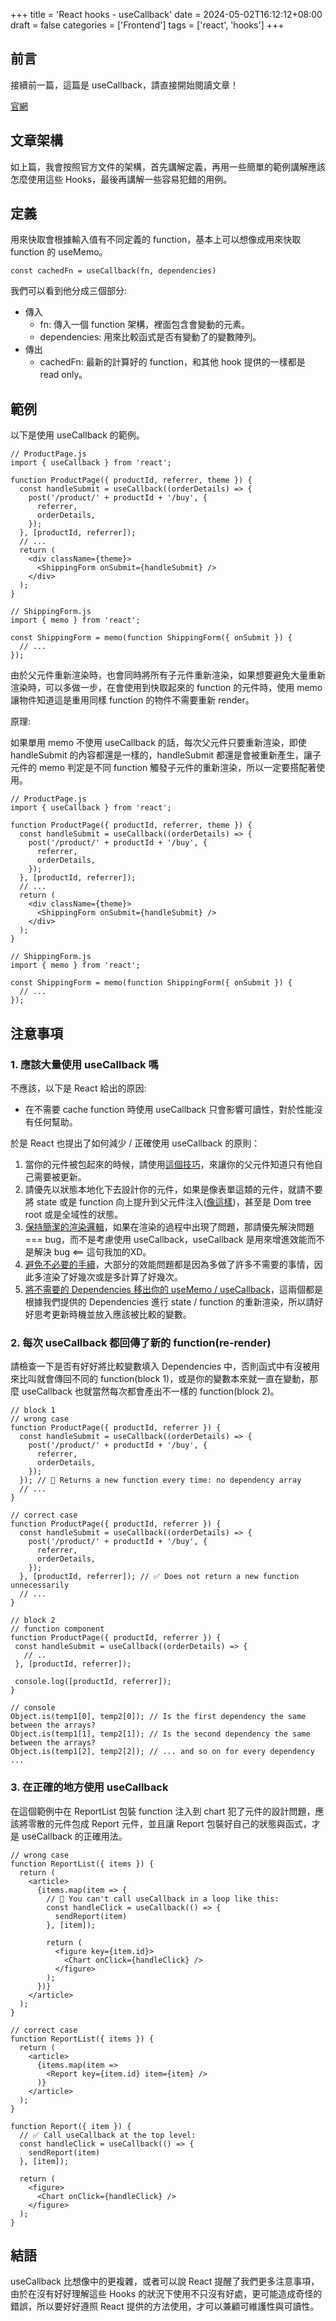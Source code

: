 +++
title = 'React hooks - useCallback'
date = 2024-05-02T16:12:12+08:00
draft = false
categories = ['Frontend']
tags = ['react', 'hooks']
+++
## 前言

接續前一篇，這篇是 useCallback，請直接開始閱讀文章！

[官網](https://react.dev/reference/react/useCallback)

## 文章架構

如上篇，我會按照官方文件的架構，首先講解定義，再用一些簡單的範例講解應該怎麼使用這些 Hooks，最後再講解一些容易犯錯的用例。

## 定義

用來快取會根據輸入值有不同定義的 function，基本上可以想像成用來快取 function 的 useMemo。

```tsx
const cachedFn = useCallback(fn, dependencies)
```

我們可以看到他分成三個部分:

- 傳入
  - fn: 傳入一個 function 架構，裡面包含會變動的元素。
  - dependencies: 用來比較函式是否有變動了的變數陣列。
- 傳出
  - cachedFn: 最新的計算好的 function，和其他 hook 提供的一樣都是 read only。

## 範例

以下是使用 useCallback 的範例。

```tsx
// ProductPage.js
import { useCallback } from 'react';

function ProductPage({ productId, referrer, theme }) {
  const handleSubmit = useCallback((orderDetails) => {
    post('/product/' + productId + '/buy', {
      referrer,
      orderDetails,
    });
  }, [productId, referrer]);
  // ... 
  return (
    <div className={theme}>
      <ShippingForm onSubmit={handleSubmit} />
    </div>
  );
}

// ShippingForm.js
import { memo } from 'react';

const ShippingForm = memo(function ShippingForm({ onSubmit }) {
  // ...
});
```

由於父元件重新渲染時，也會同時將所有子元件重新渲染，如果想要避免大量重新渲染時，可以多做一步，在會使用到快取起來的 function 的元件時，使用 memo 讓物件知道這是重用同樣 function 的物件不需要重新 render。

原理:

如果單用 memo 不使用 useCallback 的話，每次父元件只要重新渲染，即使 handleSubmit 的內容都還是一樣的，handleSubmit 都還是會被重新產生，讓子元件的 memo 判定是不同 function 觸發子元件的重新渲染，所以一定要搭配著使用。

```tsx
// ProductPage.js
import { useCallback } from 'react';

function ProductPage({ productId, referrer, theme }) {
  const handleSubmit = useCallback((orderDetails) => {
    post('/product/' + productId + '/buy', {
      referrer,
      orderDetails,
    });
  }, [productId, referrer]);
  // ... 
  return (
    <div className={theme}>
      <ShippingForm onSubmit={handleSubmit} />
    </div>
  );
}

// ShippingForm.js
import { memo } from 'react';

const ShippingForm = memo(function ShippingForm({ onSubmit }) {
  // ...
});
```

## 注意事項

### 1. 應該大量使用 useCallback 嗎

不應該，以下是 React 給出的原因:

- 在不需要 cache function 時使用 useCallback 只會影響可讀性，對於性能沒有任何幫助。

於是 React 也提出了如何減少 / 正確使用 useCallback 的原則：

1. 當你的元件被包起來的時候，請使用[這個技巧](https://react.dev/learn/passing-props-to-a-component#passing-jsx-as-children)，來讓你的父元件知道只有他自己需要被更新。
2. 請優先以狀態本地化下去設計你的元件，如果是像表單這類的元件，就請不要將 state 或是 function 向上提升到父元件注入([像這樣](https://react.dev/learn/sharing-state-between-components))，甚至是 Dom tree root 或是全域性的狀態。
3. [保持簡潔的渲染邏輯](https://react.dev/learn/keeping-components-pure)，如果在渲染的過程中出現了問題，那請優先解決問題 === bug，而不是考慮使用 useCallback，useCallback 是用來增進效能而不是解決 bug <== 這句我加的XD。
4. [避免不必要的手續](https://react.dev/learn/you-might-not-need-an-effect)，大部分的效能問題都是因為多做了許多不需要的事情，因此多渲染了好幾次或是多計算了好幾次。
5. [將不需要的 Dependencies 移出你的 useMemo / useCallback](https://react.dev/learn/removing-effect-dependencies)，這兩個都是根據我們提供的 Dependencies 進行 state / function 的重新渲染，所以請好好思考更新時機並放入應該被比較的變數。

### 2. 每次 useCallback 都回傳了新的 function(re-render)

請檢查一下是否有好好將比較變數填入 Dependencies 中，否則函式中有沒被用來比叫就會傳回不同的 function(block 1)，或是你的變數本來就一直在變動，那麼 useCallback 也就當然每次都會產出不一樣的 function(block 2)。

```tsx
// block 1
// wrong case
function ProductPage({ productId, referrer }) {
  const handleSubmit = useCallback((orderDetails) => {
    post('/product/' + productId + '/buy', {
      referrer,
      orderDetails,
    });
  }); // 🔴 Returns a new function every time: no dependency array
  // ...
}

// correct case
function ProductPage({ productId, referrer }) {
  const handleSubmit = useCallback((orderDetails) => {
    post('/product/' + productId + '/buy', {
      referrer,
      orderDetails,
    });
  }, [productId, referrer]); // ✅ Does not return a new function unnecessarily
  // ...
}

// block 2
// function component
function ProductPage({ productId, referrer }) {
 const handleSubmit = useCallback((orderDetails) => {
   // ..
 }, [productId, referrer]);
 
 console.log([productId, referrer]);
}

// console
Object.is(temp1[0], temp2[0]); // Is the first dependency the same between the arrays?
Object.is(temp1[1], temp2[1]); // Is the second dependency the same between the arrays?
Object.is(temp1[2], temp2[2]); // ... and so on for every dependency ...
```

### 3. 在正確的地方使用 useCallback

在這個範例中在 ReportList 包裝 function 注入到 chart 犯了元件的設計問題，應該將零散的元件包成 Report 元件，並且讓 Report 包裝好自己的狀態與函式，才是 useCallback 的正確用法。

```tsx
// wrong case
function ReportList({ items }) {
  return (
    <article>
      {items.map(item => {
        // 🔴 You can't call useCallback in a loop like this:
        const handleClick = useCallback(() => {
          sendReport(item)
        }, [item]);

        return (
          <figure key={item.id}>
            <Chart onClick={handleClick} />
          </figure>
        );
      })}
    </article>
  );
}

// correct case
function ReportList({ items }) {
  return (
    <article>
      {items.map(item =>
        <Report key={item.id} item={item} />
      )}
    </article>
  );
}

function Report({ item }) {
  // ✅ Call useCallback at the top level:
  const handleClick = useCallback(() => {
    sendReport(item)
  }, [item]);

  return (
    <figure>
      <Chart onClick={handleClick} />
    </figure>
  );
}

```

## 結語

useCallback 比想像中的更複雜，或者可以說 React 提醒了我們更多注意事項，由於在沒有好好理解這些 Hooks 的狀況下使用不只沒有好處，更可能造成奇怪的錯誤，所以要好好遵照 React 提供的方法使用，才可以兼顧可維護性與可讀性。
